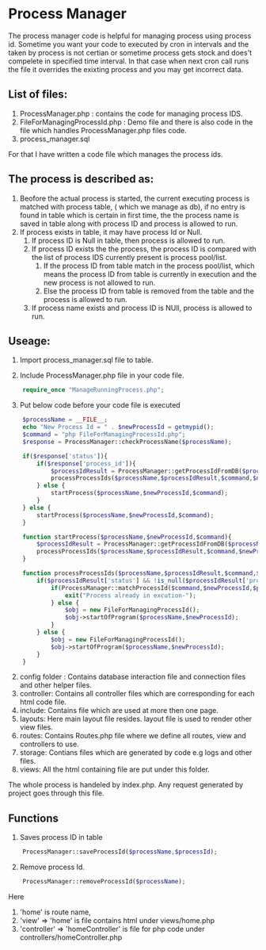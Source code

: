 Process Manager
============

  The process manager code is helpful for managing process using process id. 
  Sometime you want your code to executed by cron in intervals and the taken by process is not certian or sometime process gets stock and does't compelete in specified time interval. In that case when next cron call runs the file it overrides the exixting process and you may get incorrect data.

## List of files:
1. ProcessManager.php : contains the code for managing process IDS.
2. FileForManagingProcessId.php : Demo file and there is also code in the file which handles ProcessManager.php files code.
3. process_manager.sql
 

  For that I have written a code file which manages the process ids.

## The process is described as:
1. Beofore the actual process is started, the current executing process is matched with process table, ( which we manage as db), if no entry is found in table which is certain in first time, the the process name is saved in table along with process ID and process is allowed to run.
2. If process exists in table, it may have process Id or Null.
    1. If process ID is Null in table, then process is allowed to run.
    2. If process ID exists the the process, the process ID is compared with the list of process IDS currently present is process pool/list.
        1. If the process ID from table match in the process pool/list, which means the process ID from table is currently in execution and the new process is not allowed to run.
        2. Else the process ID from table is removed from the table and the process is allowed to run.
    3. If process name exists and process ID is NUll, process is allowed to run.
    


## Useage:
1. Import process_manager.sql file to table.

2. Include ProcessManager.php file in your code file.
```php
    require_once "ManageRunningProcess.php";
```
3. Put below code before your code file is executed

```php
    $processName = __FILE__;
    echo "New Process Id = " . $newProcessId = getmypid();
    $command = "php FileForManagingProcessId.php";
    $response = ProcessManager::checkProcessName($processName);

    if($response['status']){ 
        if($response['process_id']){
            $processIdResult = ProcessManager::getProcessIdFromDB($processName);
            processProcessIds($processName,$processIdResult,$command,$newProcessId);
        } else {
            startProcess($processName,$newProcessId,$command);
        }   
    } else {
        startProcess($processName,$newProcessId,$command);
    }

    function startProcess($processName,$newProcessId,$command){
        $processIdResult = ProcessManager::getProcessIdFromDB($processName);
        processProcessIds($processName,$processIdResult,$command,$newProcessId);
    } 

    function processProcessIds($processName,$processIdResult,$command,$newProcessId){
        if($processIdResult['status'] && !is_null($processIdResult['process_id'])){
            if(ProcessManager::matchProcessId($command,$newProcessId,$processIdResult['process_id'])){
                exit("Process already in excution-");
            } else {
                $obj = new FileForManagingProcessId();
                $obj->startOfProgram($processName,$newProcessId);
            }
        } else {
            $obj = new FileForManagingProcessId();
            $obj->startOfProgram($processName,$newProcessId);
        }
    }
```
2. config folder : Contains database interaction file and connection files and other helper files.
3. controller: Contains all controller files which are corresponding for each html code file.
4. include: Contains file which are used at more then one page.
5. layouts: Here main layout file resides. layout file is used to render other view files.
6. routes:  Contains Routes.php file where we define all routes, view and controllers to use.
7. storage: Contians files which are generated by code e.g logs and other files.  
8. views:   All the html containing file are put under this folder.

The whole process is handeled by index.php. Any request generated by project goes through this file.


## Functions

1. Saves process ID in table 
```php
    ProcessManager::saveProcessId($processName,$processId);
```
2. Remove process Id.
```php
    ProcessManager::removeProcessId($processName);
```    

Here 
1. 'home' is route name, 
2. 'view' => 'home' is file contains html under views/home.php
3. 'controller' => 'homeController' is file for php code under controllers/homeController.php

